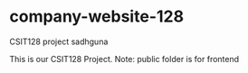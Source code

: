 # company-website-128
CSIT128 project sadhguna

This is our CSIT128 Project.
Note: public folder is for frontend
